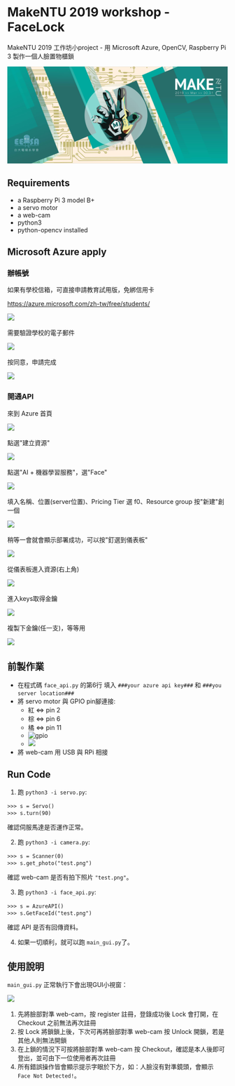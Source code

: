 # MakeNTU 2019 workshop - FaceLock

MakeNTU 2019 工作坊小project - 用 Microsoft Azure, OpenCV, Raspberry Pi 3 製作一個人臉置物櫃鎖

![cover](cover.jpg)

## Requirements

- a Raspberry Pi 3 model B+
- a servo motor
- a web-cam
- python3
- python-opencv installed

## Microsoft Azure apply

### 辦帳號

如果有學校信箱，可直接申請教育試用版，免綁信用卡

https://azure.microsoft.com/zh-tw/free/students/

![](https://i.imgur.com/Er8OD5o.png)

需要驗證學校的電子郵件

![](https://i.imgur.com/kGLr2mb.png)

按同意，申請完成

![](https://i.imgur.com/wwShjgL.png)

### 開通API

來到 Azure 首頁

![](https://i.imgur.com/7KcCmI6.png)

點選"建立資源"

![](https://i.imgur.com/Unql15X.png)

點選"AI + 機器學習服務"，選"Face"

![](https://i.imgur.com/5QkDnQj.png)

填入名稱、位置(server位置)、Pricing Tier 選 f0、Resource group 按"新建"創一個


![](https://i.imgur.com/Qtz0mAl.png)

稍等一會就會顯示部署成功，可以按"釘選到儀表板"

![](https://i.imgur.com/x4vTlsy.png)

從儀表板進入資源(右上角)

![](https://i.imgur.com/nySOAwm.png)

進入keys取得金鑰

![](https://i.imgur.com/SOKknf5.png)

複製下金鑰(任一支)，等等用

![](https://i.imgur.com/NSVdlyj.png)


## 前製作業

- 在程式碼 `face_api.py` 的第6行 填入 `###your azure api key###` 和 `###you server location###`
- 將 servo motor 與 GPIO pin腳連接:
  - 紅 <=> pin 2
  - 棕 <=> pin 6
  - 橘 <=> pin 11
  - ![gpio](https://www.bigmessowires.com/wp-content/uploads/2018/05/Raspberry-GPIO.jpg)
  - ![](https://i.imgur.com/nebKdoa.jpg)
- 將 web-cam 用 USB 與 RPi 相接

## Run Code

1. 跑 `python3 -i servo.py`:

```
>>> s = Servo()
>>> s.turn(90)
```

確認伺服馬達是否運作正常。

2. 跑 `python3 -i camera.py`:

```
>>> s = Scanner(0)
>>> s.get_photo("test.png")
```

確認 web-cam 是否有拍下照片 `"test.png"`。

3. 跑 `python3 -i face_api.py`:

```
>>> s = AzureAPI()
>>> s.GetFaceId("test.png")
```

確認 API 是否有回傳資料。


4. 如果一切順利，就可以跑 `main_gui.py`了。

## 使用說明
`main_gui.py` 正常執行下會出現GUI小視窗：

![](https://i.imgur.com/up4xYHQ.png)

1. 先將臉部對準 web-cam，按 register 註冊，登錄成功後 Lock 會打開，在 Checkout 之前無法再次註冊
2. 按 Lock 將鎖鎖上後，下次可再將臉部對準 web-cam 按 Unlock 開鎖，若是其他人則無法開鎖
3. 在上鎖的情況下可按將臉部對準 web-cam 按 Checkout，確認是本人後即可登出，並可由下一位使用者再次註冊
4. 所有錯誤操作皆會顯示提示字眼於下方，如：人臉沒有對準鏡頭，會顯示 `Face Not Detected!`。